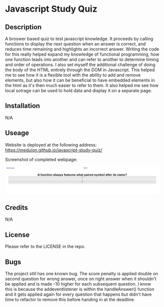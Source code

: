 # Javascript Study Quiz

## Description

A broswer based quiz to test javascript knowledge. It proceeds by calling functions to display the next question when an answer is correct, and reduces time remaining and highlights an incorrect answer. Writing the code for this really helped expand my knowledge of functional programming, how one function leads into another and can refer to another to determine timing and order of operations. I also set myself the additional challenge of doing the body of the HTML entirely through the DOM in Javascript. This helped me to see how it is a flexible tool with the ability to add and remove elements, but also how it can be beneficial to have embedded elements in the html as it's then much easier to refer to them. It also helped me see how local sotrage can be used to hold data and display it on a separate page.

## Installation

N/A

## Useage

Website is deployed at the following address: https://meduion.github.io/javascript-study-quiz/

Screenshot of completed webpage:

![Javascript Quiz Screenshot](./assets/images/quiz-screenshot.jpg)

## Credits
  
N/A
  
## License
  
Please refer to the LICENSE in the repo.

## Bugs

The project still has one known bug. The score penalty is applied double on second question for wrong answer, once on right answer when it shouldn't be applied and is made -10 higher for each subsequent question. I know this is because the addeventlistener is within the handleAnswer() function and it gets applied again for every question that happens but didn't have time to refactor to remove this before handing in at the deadline.
